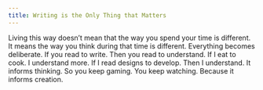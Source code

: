 ```yaml
---
title: Writing is the Only Thing that Matters
---
```

Living this way doesn’t mean that the way you spend your time is different. It means the way you think during that time is different. Everything becomes deliberate. If you read to write. Then you read to understand. 
If I eat to cook. I understand more. 
If I read designs to develop. Then I understand. It informs thinking.  So you keep gaming. You keep watching. Because it informs creation. 
